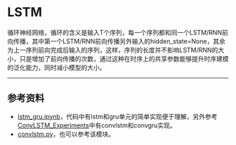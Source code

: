 # LSTM

循环神经网络，循环的含义是输入T个序列，每一个序列都和同一个LSTM/RNN前向传播，其中第一个LSTM/RNN前向传播另外输入的hidden_state=None，其余为上一序列前向完成后输入的序列，这样，序列的长度并不影响LSTM/RNN的大小，只是增加了前向传播的次数，通过这种在时序上的共享参数能够提升时序建模的泛化能力，同时减小模型的大小。

---
## 参考资料
- [lstm_gru.ipynb](https://github.com/emadRad/lstm-gru-pytorch/blob/master/lstm_gru.ipynb)，代码中有lstm和gru单元的简单实现便于理解，另外参考[ConvLSTM_Experiments](https://github.com/BachelorDog/ConvLSTM_Experiments.git)中有convlstm和convgru实现。
- [convlstm.py](https://github.com/ndrplz/ConvLSTM_pytorch/blob/master/convlstm.py)，也可以参考该模块。

